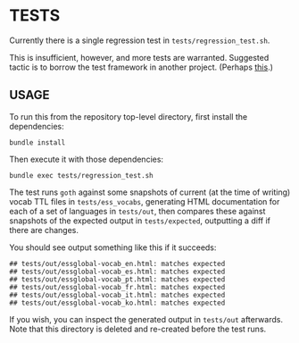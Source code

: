 # TESTS

Currently there is a single regression test in `tests/regression_test.sh`.

This is insufficient, however, and more tests are warranted. Suggested
tactic is to borrow the test framework in another project. (Perhaps [this][1].)

[1]: https://github.com/DigitalCommons/se-open-data/

## USAGE

To run this from the repository top-level directory, first install the dependencies:

    bundle install

Then execute it with those dependencies:

    bundle exec tests/regression_test.sh
	
The test runs `goth` against some snapshots of current (at the time of
writing) vocab TTL files in `tests/ess_vocabs`, generating HTML
documentation for each of a set of languages in `tests/out`, then
compares these against snapshots of the expected output in
`tests/expected`, outputting a diff if there are changes.

You should see output something like this if it succeeds:

	## tests/out/essglobal-vocab_en.html: matches expected
	## tests/out/essglobal-vocab_es.html: matches expected
	## tests/out/essglobal-vocab_pt.html: matches expected
	## tests/out/essglobal-vocab_fr.html: matches expected
	## tests/out/essglobal-vocab_it.html: matches expected
	## tests/out/essglobal-vocab_ko.html: matches expected

If you wish, you can inspect the generated output in `tests/out`
afterwards. Note that this directory is deleted and re-created before
the test runs.
